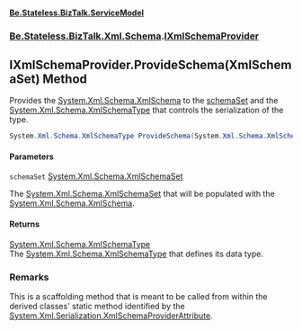 #### [Be.Stateless.BizTalk.ServiceModel](README.md 'README')
### [Be.Stateless.BizTalk.Xml.Schema](Be.Stateless.BizTalk.Xml.Schema.md 'Be.Stateless.BizTalk.Xml.Schema').[IXmlSchemaProvider](IXmlSchemaProvider.md 'Be.Stateless.BizTalk.Xml.Schema.IXmlSchemaProvider')

## IXmlSchemaProvider.ProvideSchema(XmlSchemaSet) Method

Provides the [System.Xml.Schema.XmlSchema](https://docs.microsoft.com/en-us/dotnet/api/System.Xml.Schema.XmlSchema 'System.Xml.Schema.XmlSchema') to the [schemaSet](IXmlSchemaProvider.ProvideSchema(XmlSchemaSet).md#Be.Stateless.BizTalk.Xml.Schema.IXmlSchemaProvider.ProvideSchema(System.Xml.Schema.XmlSchemaSet).schemaSet 'Be.Stateless.BizTalk.Xml.Schema.IXmlSchemaProvider.ProvideSchema(System.Xml.Schema.XmlSchemaSet).schemaSet') and the [System.Xml.Schema.XmlSchemaType](https://docs.microsoft.com/en-us/dotnet/api/System.Xml.Schema.XmlSchemaType 'System.Xml.Schema.XmlSchemaType') that
controls the serialization of the type.

```csharp
System.Xml.Schema.XmlSchemaType ProvideSchema(System.Xml.Schema.XmlSchemaSet schemaSet);
```
#### Parameters

<a name='Be.Stateless.BizTalk.Xml.Schema.IXmlSchemaProvider.ProvideSchema(System.Xml.Schema.XmlSchemaSet).schemaSet'></a>

`schemaSet` [System.Xml.Schema.XmlSchemaSet](https://docs.microsoft.com/en-us/dotnet/api/System.Xml.Schema.XmlSchemaSet 'System.Xml.Schema.XmlSchemaSet')

The [System.Xml.Schema.XmlSchemaSet](https://docs.microsoft.com/en-us/dotnet/api/System.Xml.Schema.XmlSchemaSet 'System.Xml.Schema.XmlSchemaSet') that will be populated with the [System.Xml.Schema.XmlSchema](https://docs.microsoft.com/en-us/dotnet/api/System.Xml.Schema.XmlSchema 'System.Xml.Schema.XmlSchema').

#### Returns
[System.Xml.Schema.XmlSchemaType](https://docs.microsoft.com/en-us/dotnet/api/System.Xml.Schema.XmlSchemaType 'System.Xml.Schema.XmlSchemaType')  
The [System.Xml.Schema.XmlSchemaType](https://docs.microsoft.com/en-us/dotnet/api/System.Xml.Schema.XmlSchemaType 'System.Xml.Schema.XmlSchemaType') that defines its data type.

### Remarks
This is a scaffolding method that is meant to be called from within the derived classes' static method identified by
the [System.Xml.Serialization.XmlSchemaProviderAttribute](https://docs.microsoft.com/en-us/dotnet/api/System.Xml.Serialization.XmlSchemaProviderAttribute 'System.Xml.Serialization.XmlSchemaProviderAttribute').